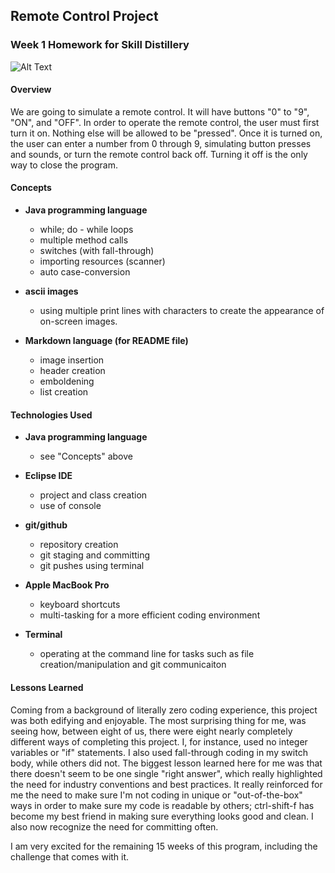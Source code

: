 ## Remote Control Project

### Week 1 Homework for Skill Distillery 

![Alt Text](https://media.licdn.com/dms/image/C510BAQGcpYt2uJmayQ/company-logo_200_200/0?e=2159024400&v=beta&t=8O5Shdlep30sQ_juAPhlhUJi1jz-wl7FrJom6oG4cnw)
#### Overview
We are going to simulate a remote control. It will have buttons "0" to "9", "ON", and "OFF". In order to operate the remote control, the user must first turn it on. Nothing else will be allowed to be "pressed". Once it is turned on, the user can enter a number from 0 through 9, simulating button presses and sounds, or turn the remote control back off. Turning it off is the only way to close the program. 

#### Concepts
* **Java programming language**

	* while; do - while loops
	* multiple method calls
	* switches (with fall-through)
	* importing resources (scanner)
	* auto case-conversion
	

* **ascii images**

	* using multiple print lines with characters to create the appearance of on-screen images. 
	
* **Markdown language (for README file)**

	* image insertion
	* header creation
	* emboldening
	* list creation
	
	
#### Technologies Used
* **Java programming language**

	* see "Concepts" above
	
* **Eclipse IDE**

	* project and class creation
	* use of console 
	
* **git/github**
	
	* repository creation
	* git staging  and committing
	* git pushes using terminal

* **Apple MacBook Pro**

	* keyboard shortcuts
	* multi-tasking for a more efficient coding environment
				
* **Terminal** 

	* operating at the command line for tasks such as file creation/manipulation and git communicaiton

#### Lessons Learned

Coming from a background of literally zero coding experience, this project was both edifying and enjoyable. The most surprising thing for me, was seeing how, between eight of us, there were eight nearly completely different ways of completing this project. I, for instance, used no integer variables or "if" statements. I also used fall-through coding in my switch body, while others did not. The biggest lesson learned here for me was that there doesn't seem to be one single "right answer", which really highlighted the need for industry conventions and best practices. It really reinforced for me the need to make sure I'm not coding in unique or "out-of-the-box" ways in order to make sure my code is readable by others; ctrl-shift-f has become my best friend in making sure everything looks good and clean. I also now recognize the need for committing often. 

I am very excited for the remaining 15 weeks of this program, including the challenge that comes with it.
